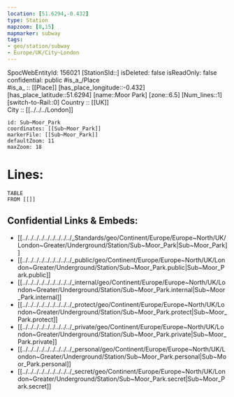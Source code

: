 ```yaml
---
location: [51.6294,-0.432] 
type: Station 
mapzoom: [8,15] 
mapmarker: subway 
tags:
- geo/station/subway
- Europe/UK/City~London
---
```

SpocWebEntityId: 156021
[StationSId::] 
isDeleted: false
isReadOnly: false
confidential: public
#is_a_/Place  
#is_a_ :: [[Place]] 
[has_place_longitude::-0.432] 
[has_place_latitude::51.6294] 
[name::Moor Park] 
[zone::6.5] 
[Num_lines::1] 
[switch-to-Rail::0] 
Country :: [[UK]]  
City :: [[../../../London]]  


```leaflet
id: Sub~Moor_Park
coordinates: [[Sub~Moor_Park]] 
markerFile: [[Sub~Moor_Park]] 
defaultZoom: 11 
maxZoom: 18
```


# Lines: 
```dataview
TABLE 
FROM [[]] 
```

## Confidential Links & Embeds: 
- [[../../../../../../../../../_Standards/geo/Continent/Europe/Europe~North/UK/London~Greater/Underground/Station/Sub~Moor_Park|Sub~Moor_Park]] 
- [[../../../../../../../../../_public/geo/Continent/Europe/Europe~North/UK/London~Greater/Underground/Station/Sub~Moor_Park.public|Sub~Moor_Park.public]] 
- [[../../../../../../../../../_internal/geo/Continent/Europe/Europe~North/UK/London~Greater/Underground/Station/Sub~Moor_Park.internal|Sub~Moor_Park.internal]] 
- [[../../../../../../../../../_protect/geo/Continent/Europe/Europe~North/UK/London~Greater/Underground/Station/Sub~Moor_Park.protect|Sub~Moor_Park.protect]] 
- [[../../../../../../../../../_private/geo/Continent/Europe/Europe~North/UK/London~Greater/Underground/Station/Sub~Moor_Park.private|Sub~Moor_Park.private]] 
- [[../../../../../../../../../_personal/geo/Continent/Europe/Europe~North/UK/London~Greater/Underground/Station/Sub~Moor_Park.personal|Sub~Moor_Park.personal]] 
- [[../../../../../../../../../_secret/geo/Continent/Europe/Europe~North/UK/London~Greater/Underground/Station/Sub~Moor_Park.secret|Sub~Moor_Park.secret]] 
